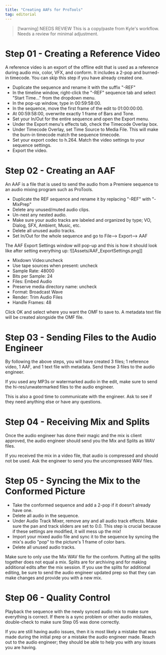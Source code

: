```yaml
---
title: "Creating AAFs for ProTools"
tag: editorial
---
```

> [!warning] NEEDS REVIEW
> This is a copy/paste from Kyle's workflow. Needs a review for minimal adjustment.

# Step 01 - Creating a Reference Video

A reference video is an export of the offline edit that is used as a reference during audio mix, color, VFX, and conform. It includes a 2-pop and burned-in timecode. You can skip this step if you have already created one. 

- Duplicate the sequence and rename it with the suffix "-REF"
- In the timeline window, right-click the "-REF" sequence tab and select "Start Time…" from the dropdown menu. 
- In the pop-up window, type in 00:59:58:00.
- In the sequence, move the first frame of the edit to 01:00:00:00.
- At 00:59:58:00, overwrite exactly 1 frame of Bars and Tone.
- Set your In/Out for the entire sequence and open the Export menu. 
- Under the Export menu's effects tab, check the Timecode Overlay box.
- Under Timecode Overlay, set Time Source to Media File. This will make the burn-in timecode match the sequence timecode.
- Set your export codec to h.264. Match the video settings to your sequence settings.
- Export the video.

# Step 02 - Creating an AAF

An AAF is a file that is used to send the audio from a Premiere sequence to an audio mixing program such as ProTools.

- Duplicate the REF sequence and rename it by replacing "-REF" with "-MixPrep"
- Delete any unused/muted audio clips.
- Un-nest any nested audio.
- Make sure your audio tracks are labeled and organized by type; VO, Dialog, SFX, Ambient, Music, etc.
- Delete all unused audio tracks.
- Set In/Out for the whole sequence and go to File—> Export—> AAF


The AAF Export Settings window will pop-up and this is how it should look like after setting everything up:
![[Assets/AAF_ExportSettings.png]]
* Mixdown Video:uncheck
* Use tape sources when present: uncheck
* Sample Rate: 48000
* Bits per Sample: 24
* Files: Embed Audio
* Preserve media directory name: uncheck
* Format: Broadcast Wave
* Render: Trim Audio Files
* Handle Frames: 48

Click OK and select where you want the OMF to save to. A metadata text file will be created alongside the OMF file.


# Step 03 - Sending Files to the Audio Engineer

By following the above steps, you will have created 3 files; 1 reference video, 1 AAF, and 1 text file with metadata. Send these 3 files to the audio engineer.

If you used any MP3s or watermarked audio in the edit, make sure to send the hi-res/unwatermarked files to the audio engineer.

This is also a good time to communicate with the engineer. Ask to see if they need anything else or have any questions.

# Step 04 - Receiving Mix and Splits

Once the audio engineer has done their magic and the mix is client approved, the audio engineer should send you the Mix and Splits as WAV files.

If you received the mix in a video file, that audio is compressed and should not be used. Ask the engineer to send you the uncompressed WAV files.

# Step 05 - Syncing the Mix to the Conformed Picture

- Take the conformed sequence and add a 2-pop if it doesn’t already have one.
- Delete all audio in the sequence.
- Under Audio Track Mixer, remove any and all audio track effects. Make sure the pan and track sliders are set to 0.0. This step is crucial because if these settings are modified, it will mess up the mix!
- Import your mixed audio file and sync it to the sequence by syncing the mix's audio "pop" to the picture's 1 frame of color bars.
- Delete all unused audio tracks.

Make sure to only use the Mix WAV file for the conform. Putting all the splits together does not equal a mix. Splits are for archiving and for making additional edits after the mix session. If you use the splits for additional editing, be sure to send the audio engineer updated prep so that they can make changes and provide you with a new mix.

# Step 06 - Quality Control

Playback the sequence with the newly synced audio mix to make sure everything is correct. If there is a sync problem or other audio mistakes, double-check to make sure Step 05 was done correctly.

If you are still having audio issues, then it is most likely a mistake that was made during the initial prep or a mistake the audio engineer made. Reach out to the audio engineer; they should be able to help you with any issues you are having.

